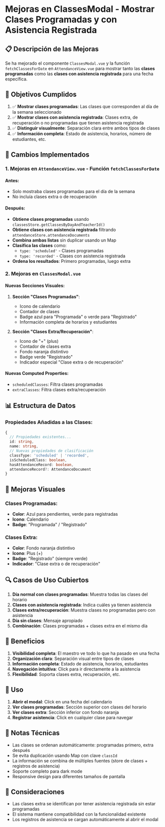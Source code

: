 # Mejoras en ClassesModal - Mostrar Clases Programadas y con Asistencia Registrada

## 📋 Descripción de las Mejoras

Se ha mejorado el componente `ClassesModal.vue` y la función `fetchClassesForDate` en `AttendanceView.vue` para mostrar tanto las **clases programadas** como las **clases con asistencia registrada** para una fecha específica.

## 🎯 Objetivos Cumplidos

1. ✅ **Mostrar clases programadas**: Las clases que corresponden al día de la semana seleccionado
2. ✅ **Mostrar clases con asistencia registrada**: Clases extra, de recuperación o no programadas que tienen asistencia registrada
3. ✅ **Distinguir visualmente**: Separación clara entre ambos tipos de clases
4. ✅ **Información completa**: Estado de asistencia, horarios, número de estudiantes, etc.

## 🔧 Cambios Implementados

### 1. Mejoras en `AttendanceView.vue` - Función `fetchClassesForDate`

#### Antes:

- Solo mostraba clases programadas para el día de la semana
- No incluía clases extra o de recuperación

#### Después:

- **Obtiene clases programadas** usando `classesStore.getClassesByDayAndTeacherId()`
- **Obtiene clases con asistencia registrada** filtrando `attendanceStore.attendanceDocuments`
- **Combina ambas listas** sin duplicar usando un Map
- **Clasifica las clases** como:
  - `type: 'scheduled'` - Clases programadas
  - `type: 'recorded'` - Clases con asistencia registrada
- **Ordena los resultados**: Primero programadas, luego extra

### 2. Mejoras en `ClassesModal.vue`

#### Nuevas Secciones Visuales:

1. **Sección "Clases Programadas"**:
   - Icono de calendario
   - Contador de clases
   - Badge azul para "Programada" o verde para "Registrado"
   - Información completa de horarios y estudiantes

2. **Sección "Clases Extra/Recuperación"**:
   - Icono de "+" (plus)
   - Contador de clases extra
   - Fondo naranja distintivo
   - Badge verde "Registrado"
   - Indicador especial "Clase extra o de recuperación"

#### Nuevas Computed Properties:

- `scheduledClasses`: Filtra clases programadas
- `extraClasses`: Filtra clases extra/recuperación

## 📊 Estructura de Datos

### Propiedades Añadidas a las Clases:

```typescript
{
  // Propiedades existentes...
  id: string,
  name: string,
  // Nuevas propiedades de clasificación
  classType: 'scheduled' | 'recorded',
  isScheduledClass: boolean,
  hasAttendanceRecord: boolean,
  attendanceRecord?: AttendanceDocument
}
```

## 🎨 Mejoras Visuales

### Clases Programadas:

- **Color**: Azul para pendientes, verde para registradas
- **Icono**: Calendario
- **Badge**: "Programada" / "Registrado"

### Clases Extra:

- **Color**: Fondo naranja distintivo
- **Icono**: Plus (+)
- **Badge**: "Registrado" (siempre verde)
- **Indicador**: "Clase extra o de recuperación"

## 🔍 Casos de Uso Cubiertos

1. **Día normal con clases programadas**: Muestra todas las clases del horario
2. **Clases con asistencia registrada**: Indica cuáles ya tienen asistencia
3. **Clases extra/recuperación**: Muestra clases no programadas pero con asistencia
4. **Día sin clases**: Mensaje apropiado
5. **Combinación**: Clases programadas + clases extra en el mismo día

## 🚀 Beneficios

1. **Visibilidad completa**: El maestro ve todo lo que ha pasado en una fecha
2. **Organización clara**: Separación visual entre tipos de clases
3. **Información completa**: Estado de asistencia, horarios, estudiantes
4. **Navegación intuitiva**: Click para ir directamente a la asistencia
5. **Flexibilidad**: Soporta clases extra, recuperación, etc.

## 🔧 Uso

1. **Abrir el modal**: Click en una fecha del calendario
2. **Ver clases programadas**: Sección superior con clases del horario
3. **Ver clases extra**: Sección inferior con fondo naranja
4. **Registrar asistencia**: Click en cualquier clase para navegar

## 📝 Notas Técnicas

- Las clases se ordenan automáticamente: programadas primero, extra después
- Se evita duplicación usando Map con clave `classId`
- La información se combina de múltiples fuentes (store de clases + registros de asistencia)
- Soporte completo para dark mode
- Responsive design para diferentes tamaños de pantalla

## 🐛 Consideraciones

- Las clases extra se identifican por tener asistencia registrada sin estar programadas
- El sistema mantiene compatibilidad con la funcionalidad existente
- Los registros de asistencia se cargan automáticamente al abrir el modal

